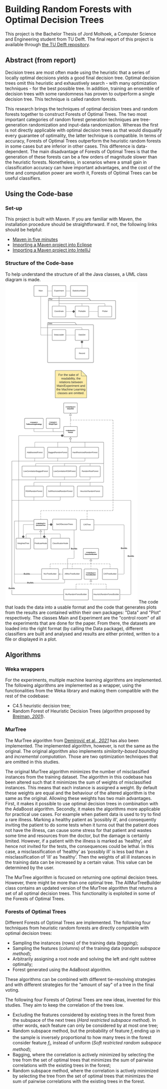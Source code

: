 # Building Random Forests with Optimal Decision Trees

This project is the Bachelor Thesis of Jord Molhoek, a Computer Science and Engineering student from TU Delft. The final report of this project is available through [the TU Delft repository](http://resolver.tudelft.nl/uuid:dfca647f-3d19-40a6-a880-46fc9260bbc9). 

## Abstract (from report)
Decision trees are most often made using the heuristic that a series of locally optimal decisions yields a good final decision tree. Optimal decision trees omit this heuristic and exhaustively search - with many optimization techniques - for the best possible tree. In addition, training an ensemble of decision trees with some randomness has proven to outperform a single decision tree. This technique is called random forests.

This research brings the techniques of optimal decision trees and random forests together to construct Forests of Optimal Trees. The two most important categories of random forest generation techniques are tree-generation randomization and input-data randomization. Whereas the first is not directly applicable with optimal decision trees as that would disqualify every guarantee of optimality, the latter technique is compatible. In terms of accuracy, Forests of Optimal Trees outperform the heuristic random forests in some cases but are inferior in other cases. This difference is data-dependent. The main disadvantage of Forests of Optimal Trees is that the generation of these forests can be a few orders of magnitude slower than the heuristic forests. Nonetheless, in scenarios where a small gain in classification accuracy can have important advantages, and the cost of the time and computation power are worth it, Forests of Optimal Trees can be useful classifiers.


## Using the Code-base

### Set-up
This project is built with Maven. If you are familiar with Maven, the installation procedure should be straightforward. If not, the following links should be helpful:
* [Maven in five minutes](https://maven.apache.org/guides/getting-started/maven-in-five-minutes.html)
* [Importing a Maven project into Eclipse](https://stackoverflow.com/a/36242422/15168559)
* [Importing a Maven project into IntelliJ](https://www.jetbrains.com/help/idea/maven-support.html#maven_import_project_start)

### Structure of the Code-base
To help understand the structure of all the Java classes, a UML class diagram is made. 
![uml class diagram](https://github.com/jmolhoek/forests_of_optimal_trees/blob/master/uml.jpeg "uml class diagram")
The code that loads the data into a usable format and the code that generates plots from the results are contained within their own packages: "Data" and "Plot" respectively. The classes Main and Experiment are the "control room" of all the experiments that are done for the paper. From there, the datasets are loaded into the right format (by calling the Data package), different classifiers are built and analysed and results are either printed, written to a file or displayed in a plot.

## Algorithms
### Weka wrappers
For the experiments, multiple machine learning algorithms are implemented. The following algorithms are implemented as a wrapper, using the functionalities from the Weka library and making them compatible with the rest of the codebase:
* C4.5 heuristic decision tree;
* Random Forest of Heuristic Decision Trees (algorithm proposed by [Breiman, _2001_](https://doi.org/10.1023/A:1010933404324)).

### MurTree
The MurTree algorithm from [Demirović et al., _2021_](https://arxiv.org/abs/2007.12652) has also been implemented. The implemented algorithm, however, is not the same as the original. The original algorithm also implements _similarity-based bounding_ and _incremental computation_. Those are two optimization techniques that are omitted in this studies.

The original MurTree algorithm minimizes the number of misclassified instances from the training dataset. The algorithm in this codebase has been altered such that it minimizes the sum of weights of misclassified instances. This means that each instance is assigned a weight. By default these weights are equal and the behaviour of the altered algorithm is the same as the original. Allowing these weights has two main advantages. First, it makes it possible to use optimal decision trees in combination with the AdaBoost algorithm. Secondly, it makes the algorithms more applicable for practical use cases. For example when patient data is used to try to find a rare illness. Marking a healthy patient as ’possibly ill’, and consequently inviting the patient to do some tests when it turns out that the patient does not have the illness, can cause some stress for that patient and wastes some time and resources from the doctor, but the damage is certainly limited. However, if a patient with the illness is marked as ’healthy’, and hence not invited for the tests, the consequences could be lethal. In this case, a misclassification of ’healthy’ as ’possibly ill’ is less bad than a misclassification of ’ill’ as ’healthy’. Then the weights of all ill instances in the training data can be increased by a certain value. This value can be determined by the user.

The MurTree algorithm is focused on returning one optimal decision trees. However, there might be more than one optimal tree. The AllMurTreeBuilder class contains an updated version of the MurTree algorithm that returns a set of all optimal decision trees. This functionality is exploited in some of the Forests of Optimal Trees.

### Forests of Optimal Trees
Different Forests of Optimal Trees are implemented. The following four techniques from heuristic random forests are directly compatible with optimal decision trees:
* Sampling the instances (rows) of the training data (_bagging_);
* Sampling the features (columns) of the training data (_random subspace method_);
* Arbitrarily assigning a root node and solving the left and right subtree optimally;
* Forest generated using the AdaBoost algorithm.

These algorithms can be combined with different tie-resolving strategies and with different strategies for the "amount of say" of a tree in the final voting.

The following four Forests of Optimal Trees are new ideas, invented for this studies. They aim to keep the correlation of the trees low.
* Excluding the features considered by existing trees in the forest from the subspace of the next trees (_Hard restricted subspace method_). In other words, each feature can only be considered by at most one tree;
* Random subspace method, but the probability of feature _f<sub>i</sub>_ ending up in the sample is inversely proportional to how many trees in the forest consider feature _f<sub>i</sub>_, instead of uniform (_Soft restricted random subspace method_);
* Bagging, where the correlation is actively minimized by selecting the tree from the set of optimal trees that minimizes the sum of pairwise correlations with the existing trees in the forest;
* Random subspace method, where the correlation is actively minimized by selecting the tree from the set of optimal trees that minimizes the sum of pairwise correlations with the existing trees in the forest.

